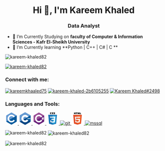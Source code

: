 <h1 align="center">Hi 👋, I'm Kareem Khaled</h1>
<h3 align="center">Data Analyst</h3>

- 🔭 I’m Currently Studying on **faculty of Computer & Information Sciences - Kafr El-Sheikh University‎**
- 🌱 I’m Currently learning **Python | C++ | C# | C **


<p align="left"> <img src="https://komarev.com/ghpvc/?username=kareem-khaled82&label=Profile%20views&color=0e75b6&style=flat" alt="kareem-khaled82" /> </p>

<p align="left"> <a href="https://github.com/ryo-ma/github-profile-trophy"><img src="https://github-profile-trophy.vercel.app/?username=kareem-khaled82" alt="kareem-khaled82" /></a> </p>

<h3 align="left">Connect with me:</h3>
<p align="left">
<a href="https://twitter.com/kareemkhaaled75" target="blank"><img align="center" src="https://raw.githubusercontent.com/rahuldkjain/github-profile-readme-generator/master/src/images/icons/Social/twitter.svg" alt="kareemkhaaled75" height="30" width="40" /></a>
<a href="https://linkedin.com/in/kareem-khaled-2b6105255" target="blank"><img align="center" src="https://raw.githubusercontent.com/rahuldkjain/github-profile-readme-generator/master/src/images/icons/Social/linked-in-alt.svg" alt="kareem-khaled-2b6105255" height="30" width="40" /></a>
<a href="https://discord.gg/Kareem Khaled#2498" target="blank"><img align="center" src="https://raw.githubusercontent.com/rahuldkjain/github-profile-readme-generator/master/src/images/icons/Social/discord.svg" alt="Kareem Khaled#2498" height="30" width="40" /></a>
</p>

<h3 align="left">Languages and Tools:</h3>
<p align="left"> <a href="https://www.cprogramming.com/" target="_blank" rel="noreferrer"> <img src="https://raw.githubusercontent.com/devicons/devicon/master/icons/c/c-original.svg" alt="c" width="40" height="40"/> </a> <a href="https://www.w3schools.com/cpp/" target="_blank" rel="noreferrer"> <img src="https://raw.githubusercontent.com/devicons/devicon/master/icons/cplusplus/cplusplus-original.svg" alt="cplusplus" width="40" height="40"/> </a> <a href="https://www.w3schools.com/cs/" target="_blank" rel="noreferrer"> <img src="https://raw.githubusercontent.com/devicons/devicon/master/icons/csharp/csharp-original.svg" alt="csharp" width="40" height="40"/> </a> <a href="https://www.w3schools.com/css/" target="_blank" rel="noreferrer"> <img src="https://raw.githubusercontent.com/devicons/devicon/master/icons/css3/css3-original-wordmark.svg" alt="css3" width="40" height="40"/> </a> <a href="https://git-scm.com/" target="_blank" rel="noreferrer"> <img src="https://www.vectorlogo.zone/logos/git-scm/git-scm-icon.svg" alt="git" width="40" height="40"/> </a> <a href="https://www.w3.org/html/" target="_blank" rel="noreferrer"> <img src="https://raw.githubusercontent.com/devicons/devicon/master/icons/html5/html5-original-wordmark.svg" alt="html5" width="40" height="40"/> </a> <a href="https://www.microsoft.com/en-us/sql-server" target="_blank" rel="noreferrer"> <img src="https://www.svgrepo.com/show/303229/microsoft-sql-server-logo.svg" alt="mssql" width="40" height="40"/> </a> </p>

<p><img align="left" src="https://github-readme-stats.vercel.app/api/top-langs?username=kareem-khaled82&show_icons=true&locale=en&layout=compact" alt="kareem-khaled82" /></p>

<p>&nbsp;<img align="center" src="https://github-readme-stats.vercel.app/api?username=kareem-khaled82&show_icons=true&locale=en" alt="kareem-khaled82" /></p>

<p><img align="center" src="https://github-readme-streak-stats.herokuapp.com/?user=kareem-khaled82&" alt="kareem-khaled82" /></p>
